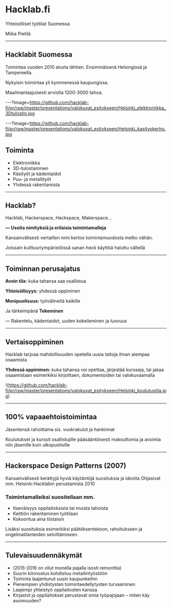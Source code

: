 # Hacklab.fi

Yhteisölliset työtilat Suomessa

Miika Pietilä

---

## Hacklabit Suomessa

Toimintaa vuoden 2010 alusta lähtien. Ensimmäisenä Helsingissä ja Tampereella.

Nykyisin toimintaa yli kymmenessä kaupungissa.

Maailmanlaajuisesti arviolta 1200-3000 tahoa.

---?image=https://github.com/hacklab-fi/pr/raw/master/presentations/valokuvat_esitykseen/Helsinki_elektroniikka_3Dtulostin.jpg

---?image=https://github.com/hacklab-fi/pr/raw/master/presentations/valokuvat_esitykseen/Helsinki_kasityokerho.jpg



## Toiminta

* Elektroniikka
* 3D-tulostaminen
* Käsityöt ja kädentaidot
* Puu- ja metallityöt
* Yhdessä rakentamista

---

## Hacklab?

Hacklab, Hackerspace, Hackspace, Makerspace...

 **— Useita nimityksiä ja erilaisia toimintamalleja**

Kansainvälisesti vertaillen nimi kertoo
toimintamuodosta melko vähän.

Joissain kulttuuriympäristöissä sanan *hack*
käyttöä haluttu vältellä

---

## Toiminnan perusajatus


**Avoin tila:** kuka tahansa saa osallistua

**Yhteisöllisyys:** yhdessä oppiminen

**Monipuolisuus:** työvälineitä kaikille

Ja tärkeimpänä
**Tekeminen**

 — Rakentelu, kädentaidot, uuden
kokeileminen ja luovuus

---

## Vertaisoppiminen

Hacklab tarjoaa mahdollisuuden opetella
uusia taitoja ilman aiempaa osaamista

**Yhdessä oppiminen:** kuka tahansa voi opettaa, järjestää kursseja, tai jakaa osaamistaan esimerkiksi kirjoittaen, dokumentoiden tai valokuvaamalla

!(https://github.com/hacklab-fi/pr/raw/master/presentations/valokuvat_esitykseen/Helsinki_koulutustila.jpg)

---

## 100% vapaaehtoistoimintaa

Jäsentensä rahoittama sis. vuokrakulut ja hankinnat

Koulutukset ja kurssit osallistujille pääsääntöisesti maksuttomia ja avoimia niin jäsenille kuin ulkopuolisille

---

## Hackerspace Design Patterns (2007)

Kansainvälisesti kerättyjä hyviä käytäntöjä
suosituksia ja ideoita
Ohjasivat mm. Helsinki Hacklabin perustamista 2010

### Toimintamalleiksi suositellaan mm.
 * Itsenäisyys oppilaitoksista tai muista tahoista
 * Keittiön rakentaminen työtilaan
 * Kokoontua aina tiistaisin

Lisäksi suosituksia esimerkiksi päätöksentekoon, rahoitukseen ja ongelmatilanteiden selvittämiseen.

---
## Tulevaisuudennäkymät

* (2015-2016 on ollut monella pajalla isosti remonttia)
* Suurin kiinnostus kohdistuu metallintyöstöön
* Toiminta laajentunut uusin kaupunkeihin
* Pienempien yhdistysten toimintaedellytysten turvaaminen
* Laajempi yhteistyö oppilaitosten kanssa
* Kirjastot ja oppilaitokset perustavat omia työpajojaan – miten käy avoimuuden?
